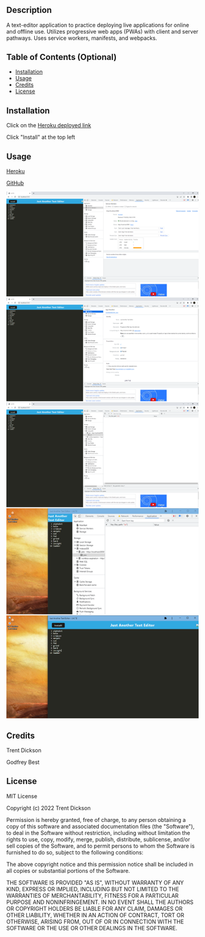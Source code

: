 # <Just Another Text Editor>

## Description

A text-editor application to practice deploying live applications for online and offline use. Utilizes progressive web apps (PWAs) with client and server pathways. Uses service workers, manifests, and webpacks.

## Table of Contents (Optional)

- [Installation](#installation)
- [Usage](#usage)
- [Credits](#credits)
- [License](#license)

## Installation

Click on the [Heroku deployed link](https://jatexteditor.herokuapp.com/)

Click "Install" at the top left

## Usage

[Heroku](https://jatexteditor.herokuapp.com/) 

[GitHub](https://github.com/tdickson96/Text-Editor) 

![ss](demo/jate.png)
![ss](demo/jate1.png)
![ss](demo/jate2.png)
![ss](demo/jate3.png)
![ss](demo/jate4.png)

## Credits

Trent Dickson

Godfrey Best

## License

MIT License

Copyright (c) 2022 Trent Dickson

Permission is hereby granted, free of charge, to any person obtaining a copy
of this software and associated documentation files (the "Software"), to deal
in the Software without restriction, including without limitation the rights
to use, copy, modify, merge, publish, distribute, sublicense, and/or sell
copies of the Software, and to permit persons to whom the Software is
furnished to do so, subject to the following conditions:

The above copyright notice and this permission notice shall be included in all
copies or substantial portions of the Software.

THE SOFTWARE IS PROVIDED "AS IS", WITHOUT WARRANTY OF ANY KIND, EXPRESS OR
IMPLIED, INCLUDING BUT NOT LIMITED TO THE WARRANTIES OF MERCHANTABILITY,
FITNESS FOR A PARTICULAR PURPOSE AND NONINFRINGEMENT. IN NO EVENT SHALL THE
AUTHORS OR COPYRIGHT HOLDERS BE LIABLE FOR ANY CLAIM, DAMAGES OR OTHER
LIABILITY, WHETHER IN AN ACTION OF CONTRACT, TORT OR OTHERWISE, ARISING FROM,
OUT OF OR IN CONNECTION WITH THE SOFTWARE OR THE USE OR OTHER DEALINGS IN THE
SOFTWARE.